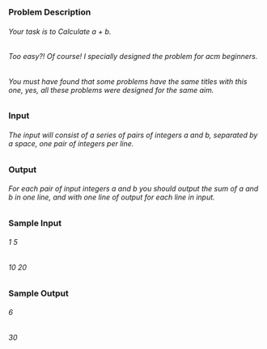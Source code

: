 ### Problem Description
###### Your task is to Calculate a + b.
###### Too easy?! Of course! I specially designed the problem for acm beginners. 
###### You must have found that some problems have the same titles with this one, yes, all these problems were designed for the same aim. 
 

### Input
###### The input will consist of a series of pairs of integers a and b, separated by a space, one pair of integers per line. 
 

### Output
###### For each pair of input integers a and b you should output the sum of a and b in one line, and with one line of output for each line in input. 
 

### Sample Input
###### 1 5
###### 10 20
 

### Sample Output
###### 6
###### 30
 
